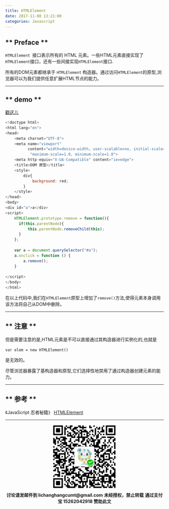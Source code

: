 ```yaml
---
title: HTMLElement
date: 2017-11-08 13:21:00
categories: Javascript
---
```


## ** Preface **

`HTMLElement `接口表示所有的 HTML 元素。一些HTML元素直接实现了`HTMLElement`接口，还有一些间接实现`HTMLElement`接口.

所有的DOM元素都继承于 `HTMLElement` 构造器。通过访问`HTMLElement`的原型,浏览器可以为我们提供任意扩展HTML节点的能力。


***********

## ** demo **

[戳这儿](http://www.sail.name/CSS_Demo/js/HTMLElement.html)

```javascript
<!doctype html>
<html lang="en">
<head>
    <meta charset="UTF-8">
    <meta name="viewport"
          content="width=device-width, user-scalable=no, initial-scale=1.0, " +
           "maximum-scale=1.0, minimum-scale=1.0">
    <meta http-equiv="X-UA-Compatible" content="ie=edge">
    <title>DOM 原型</title>
    <style>
        div{
            background: red;
        }
    </style>
</head>
<body>
<div id="a">a</div>
<script>
    HTMLElement.prototype.remove = function(){
      if(this.parentNode){
          this.parentNode.removeChild(this);
      }
    };

    var a = document.querySelector("#a");
    a.onclick = function () {
        a.remove();
    }

</script>
</body>
</html>
```

在以上代码中,我们在`HTMLElement`原型上增加了`remove()`方法,使得元素本身调用该方法将自己从DOM中删除。


***********

## ** 注意 **

但是需要注意的是,HTML元素是不可以直接通过其构造器进行实例化的,也就是

`var elem = new HTMLElement()`

是无效的。

尽管浏览器暴露了基构造器和原型,它们选择性地禁用了通过构造器创建元素的能力。

***********

## ** 参考 **

《JavaScript 忍者秘籍》
[HTMLElement](https://developer.mozilla.org/en-US/docs/Web/API/HTMLElement)

***********

<div width="100%" align="center"><img src="/img/wx.png" alt="微信赞助二维码"></div></div>
<p style="margin-top: 0.4em; text-align: center">
      <b style="font-size: 1em;">讨论请发邮件到 lichanghangcumt@gmail.com</b>
      <b style="font-size: 1em;">未经授权，禁止转载</b>
      <b style="font-size: 1em;">通过支付宝 15262042918 赞助此文</b>
 </p>
